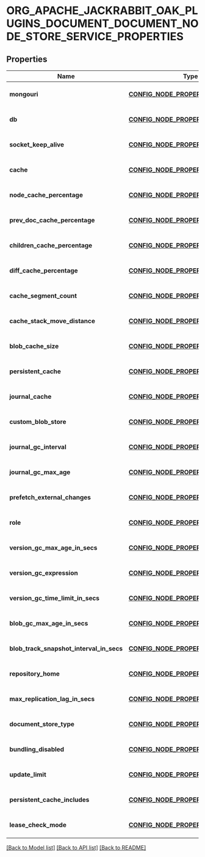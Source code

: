 # ORG_APACHE_JACKRABBIT_OAK_PLUGINS_DOCUMENT_DOCUMENT_NODE_STORE_SERVICE_PROPERTIES

## Properties
Name | Type | Description | Notes
------------ | ------------- | ------------- | -------------
**mongouri** | [**CONFIG_NODE_PROPERTY_STRING**](configNodePropertyString.md) |  | [optional] [default to null]
**db** | [**CONFIG_NODE_PROPERTY_STRING**](configNodePropertyString.md) |  | [optional] [default to null]
**socket_keep_alive** | [**CONFIG_NODE_PROPERTY_BOOLEAN**](configNodePropertyBoolean.md) |  | [optional] [default to null]
**cache** | [**CONFIG_NODE_PROPERTY_INTEGER**](configNodePropertyInteger.md) |  | [optional] [default to null]
**node_cache_percentage** | [**CONFIG_NODE_PROPERTY_INTEGER**](configNodePropertyInteger.md) |  | [optional] [default to null]
**prev_doc_cache_percentage** | [**CONFIG_NODE_PROPERTY_INTEGER**](configNodePropertyInteger.md) |  | [optional] [default to null]
**children_cache_percentage** | [**CONFIG_NODE_PROPERTY_INTEGER**](configNodePropertyInteger.md) |  | [optional] [default to null]
**diff_cache_percentage** | [**CONFIG_NODE_PROPERTY_INTEGER**](configNodePropertyInteger.md) |  | [optional] [default to null]
**cache_segment_count** | [**CONFIG_NODE_PROPERTY_INTEGER**](configNodePropertyInteger.md) |  | [optional] [default to null]
**cache_stack_move_distance** | [**CONFIG_NODE_PROPERTY_INTEGER**](configNodePropertyInteger.md) |  | [optional] [default to null]
**blob_cache_size** | [**CONFIG_NODE_PROPERTY_INTEGER**](configNodePropertyInteger.md) |  | [optional] [default to null]
**persistent_cache** | [**CONFIG_NODE_PROPERTY_STRING**](configNodePropertyString.md) |  | [optional] [default to null]
**journal_cache** | [**CONFIG_NODE_PROPERTY_STRING**](configNodePropertyString.md) |  | [optional] [default to null]
**custom_blob_store** | [**CONFIG_NODE_PROPERTY_BOOLEAN**](configNodePropertyBoolean.md) |  | [optional] [default to null]
**journal_gc_interval** | [**CONFIG_NODE_PROPERTY_INTEGER**](configNodePropertyInteger.md) |  | [optional] [default to null]
**journal_gc_max_age** | [**CONFIG_NODE_PROPERTY_INTEGER**](configNodePropertyInteger.md) |  | [optional] [default to null]
**prefetch_external_changes** | [**CONFIG_NODE_PROPERTY_BOOLEAN**](configNodePropertyBoolean.md) |  | [optional] [default to null]
**role** | [**CONFIG_NODE_PROPERTY_STRING**](configNodePropertyString.md) |  | [optional] [default to null]
**version_gc_max_age_in_secs** | [**CONFIG_NODE_PROPERTY_INTEGER**](configNodePropertyInteger.md) |  | [optional] [default to null]
**version_gc_expression** | [**CONFIG_NODE_PROPERTY_STRING**](configNodePropertyString.md) |  | [optional] [default to null]
**version_gc_time_limit_in_secs** | [**CONFIG_NODE_PROPERTY_INTEGER**](configNodePropertyInteger.md) |  | [optional] [default to null]
**blob_gc_max_age_in_secs** | [**CONFIG_NODE_PROPERTY_INTEGER**](configNodePropertyInteger.md) |  | [optional] [default to null]
**blob_track_snapshot_interval_in_secs** | [**CONFIG_NODE_PROPERTY_INTEGER**](configNodePropertyInteger.md) |  | [optional] [default to null]
**repository_home** | [**CONFIG_NODE_PROPERTY_STRING**](configNodePropertyString.md) |  | [optional] [default to null]
**max_replication_lag_in_secs** | [**CONFIG_NODE_PROPERTY_INTEGER**](configNodePropertyInteger.md) |  | [optional] [default to null]
**document_store_type** | [**CONFIG_NODE_PROPERTY_DROP_DOWN**](configNodePropertyDropDown.md) |  | [optional] [default to null]
**bundling_disabled** | [**CONFIG_NODE_PROPERTY_BOOLEAN**](configNodePropertyBoolean.md) |  | [optional] [default to null]
**update_limit** | [**CONFIG_NODE_PROPERTY_INTEGER**](configNodePropertyInteger.md) |  | [optional] [default to null]
**persistent_cache_includes** | [**CONFIG_NODE_PROPERTY_ARRAY**](configNodePropertyArray.md) |  | [optional] [default to null]
**lease_check_mode** | [**CONFIG_NODE_PROPERTY_DROP_DOWN**](configNodePropertyDropDown.md) |  | [optional] [default to null]

[[Back to Model list]](../README.md#documentation-for-models) [[Back to API list]](../README.md#documentation-for-api-endpoints) [[Back to README]](../README.md)


